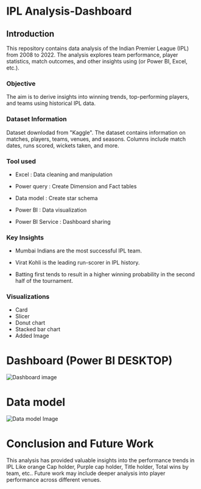 # IPL Analysis-Dashboard


## Introduction

This repository contains data analysis of the Indian Premier League (IPL) from 2008 to 2022. The analysis explores team performance, player statistics, match outcomes, and other insights using (or Power BI, Excel, etc.).

### Objective

The aim is to derive insights into winning trends, top-performing players, and teams using historical IPL data.

### Dataset Information
Dataset downlodad from "Kaggle". The dataset contains information on matches, players, teams, venues, and seasons. Columns include match dates, runs scored, wickets taken, and more.

### Tool used

  * Excel : Data cleaning and manipulation

  * Power query : Create Dimension and Fact tables

  * Data model : Create star schema
  
  * Power BI : Data visualization

  * Power BI Service : Dashboard sharing

### Key Insights
*  Mumbai Indians are the most successful IPL team.

* Virat Kohli is the leading run-scorer in IPL history.

* Batting first tends to result in a higher winning probability in the second half of the tournament.

### Visualizations

* Card
* Slicer
* Donut chart
* Stacked bar chart
* Added Image

 # Dashboard (Power BI DESKTOP)

 
![Dashboard image](https://github.com/user-attachments/assets/e127df76-4610-4590-bd9f-e675822fd051)

# Data model

![Data model Image](https://github.com/user-attachments/assets/632b6930-78e1-4198-9557-5bf1f3b486b8)

# Conclusion and Future Work

This analysis has provided valuable insights into the performance trends in IPL Like orange Cap holder, Purple cap holder, Title holder, Total wins by team, etc.. Future work may include deeper analysis into player performance across different venues.



